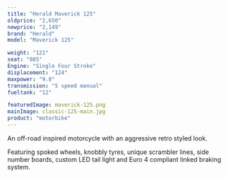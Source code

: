 ```yaml
---
title: "Herald Maverick 125"
oldprice: "2,650"
newprice: "2,149"
brand: "Herald"
model: "Maverick 125"

weight: "121"
seat: "885"
Engine: "Single Four Stroke"
displacement: "124"
maxpower: "9.8"
transmission: "5 speed manual"
fueltank: "12"

featuredImage: maverick-125.png
mainImage: classic-125-main.jpg
product: "motorbike"
---
```


An off-road inspired motorcycle with an aggressive retro styled look.

Featuring spoked wheels, knobbly tyres, unique scrambler lines, side number boards, custom LED tail light and Euro 4 compliant linked braking system.
